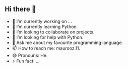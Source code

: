 ## Hi there 👋

- 🔭 I’m currently working on ...
- 🌱 I’m currently learning Python.
- 👯 I’m looking to collaborate on projects.
- 🤔 I’m looking for help with Python.
- 💬 Ask me about my favourite programming language.
- 📫 How to reach me: maurooz.11.
- 😄 Pronouns: He.
- ⚡ Fun fact: ...
